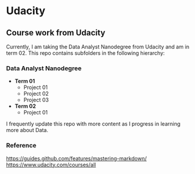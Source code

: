 # Udacity

## Course work from Udacity

Currently, I am taking the Data Analyst Nanodegree from Udacity and am in term 02. This repo contains subfolders in the following hierarchy:  

### Data Analyst Nanodegree  
* **Term 01**
  * Project 01  
  * Project 02  
  * Project 03
* **Term 02**
  * Project 01  

I frequently update this repo with more content as I progress in learning more about Data.


### Reference
https://guides.github.com/features/mastering-markdown/
https://www.udacity.com/courses/all
